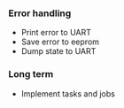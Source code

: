 ### Error handling
* Print error to UART
* Save error to eeprom
* Dump state to UART

### Long term
* Implement tasks and jobs
